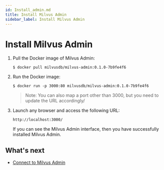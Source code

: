 ```yaml
---
id: Install_admin.md
title: Install Milvus Admin
sidebar_label: Install Milvus Admin
---
```


# Install Milvus Admin

1. Pull the Docker image of Milvus Admin:

    ```shell
    $ docker pull milvusdb/milvus-admin:0.1.0-7b9fe4f6
    ```

2. Run the Docker image:

    ```shell
    $ docker run -p 3000:80 milvusdb/milvus-admin:0.1.0-7b9fe4f6
    ```

    > Note: You can also map a port other than 3000, but you need to update the URL accordingly/

3. Launch any browser and access the following URL:

    ```text
    http://localhost:3000/
    ```

    If you can see the Milvus Admin interface, then you have successfully installed Milvus Admin.

## What's next

- [Connect to Milvus Admin](connect_to_admin.md)